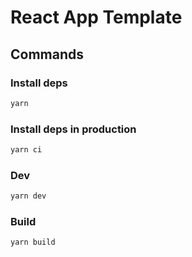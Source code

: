 # React App Template

## Commands

### Install deps
```bash
yarn
```

### Install deps in production
```bash
yarn ci
```

### Dev
```bash
yarn dev
```

### Build
```bash
yarn build
```
